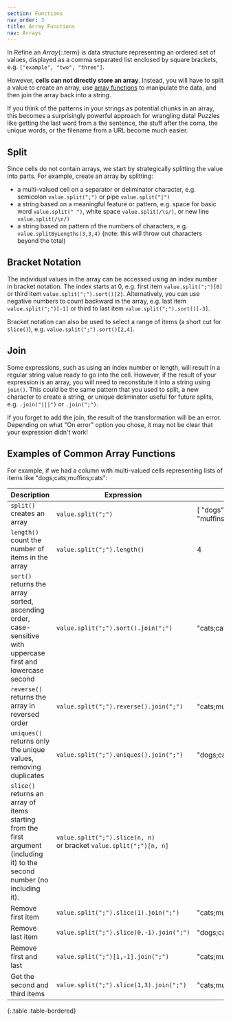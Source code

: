```yaml
---
section: Functions
nav_order: 3
title: Array Functions
nav: Arrays
---
```


In Refine an *Array*{:.term} is data structure representing an ordered set of values, displayed as a comma separated list enclosed by square brackets, e.g. `["example", "two", "three"]`.

However, **cells can not directly store an array**.
Instead, you will have to split a value to create an array, use [array functions](https://openrefine.org/docs/manual/grelfunctions#array-functions) to manipulate the data, and then join the array back into a string. 

If you think of the patterns in your strings as potential chunks in an array, this becomes a surprisingly powerful approach for wrangling data!
Puzzles like getting the last word from a the sentence, the stuff after the coma, the unique words, or the filename from a URL become much easier.

## Split

Since cells do not contain arrays, we start by strategically splitting the value into parts.
For example, create an array by splitting:

- a multi-valued cell on a separator or deliminator character, e.g. semicolon `value.split(";")` or pipe `value.split("|")`
- a string based on a meaningful feature or pattern, e.g. space for basic word `value.split(" ")`, white space `value.split(/\s/)`, or new line `value.split(/\n/)`
- a string based on pattern of the numbers of characters, e.g. `value.splitByLengths(3,3,4)` (note: this will throw out characters beyond the total)

## Bracket Notation

The individual values in the array can be accessed using an index number in bracket notation. 
The index starts at 0, e.g. first item `value.split(";")[0]` or third item `value.split(";").sort()[2]`.
Alternatively, you can use negative numbers to count backward in the array, e.g. last item `value.split(";")[-1]` or third to last item `value.split(";").sort()[-3]`.

Bracket notation can also be used to select a range of items (a short cut for `slice()`), e.g. `value.split(";").sort()[2,4]`.

## Join 

Some expressions, such as using an index number or length, will result in a regular string value ready to go into the cell. 
However, if the result of your expression is an array, you will need to reconstitute it into a string using `join()`. 
This could be the same pattern that you used to split, a new character to create a string, or unique deliminator useful for future splits, e.g. `.join("|||")` or `.join(";")`. 

If you forget to add the join, the result of the transformation will be an error. Depending on what "On error" option you chose, it may not be clear that your expression didn't work!

## Examples of Common Array Functions

For example, if we had a column with multi-valued cells representing lists of items like "dogs;cats;muffins;cats": 

| Description | Expression | Output |
| --- | --- | --- |
| `split()` creates an array | `value.split(";")` | [ "dogs", "cats", "muffins", "cats" ] |
| `length()` count the number of items in the array | `value.split(";").length()` | 4 |
| `sort()` returns the array sorted, ascending order, case-sensitive with uppercase first and lowercase second | `value.split(";").sort().join(";")` | "cats;cats;dogs;muffins" |
| `reverse()` returns the array in reversed order | `value.split(";").reverse().join(";")` | "cats;muffins;cats;dogs" |
| `uniques()` returns only the unique values, removing duplicates | `value.split(";").uniques().join(";")` | "dogs;cats;muffins" |
| `slice()` returns an array of items starting from the first argument (including it) to the second number (no including it). | `value.split(";").slice(n, n)` <br>or bracket `value.split(";")[n, n]` | |
| Remove first item | `value.split(";").slice(1).join(";")` | "cats;muffins;cats" |
| Remove last item | `value.split(";").slice(0,-1).join(";")` | "dogs;cats;muffins" |
| Remove first and last | `value.split(";")[1,-1].join(";")` | "cats;muffins" |
| Get the second and third items | `value.split(";").slice(1,3).join(";")` | "cats;muffins" |
{:.table .table-bordered}